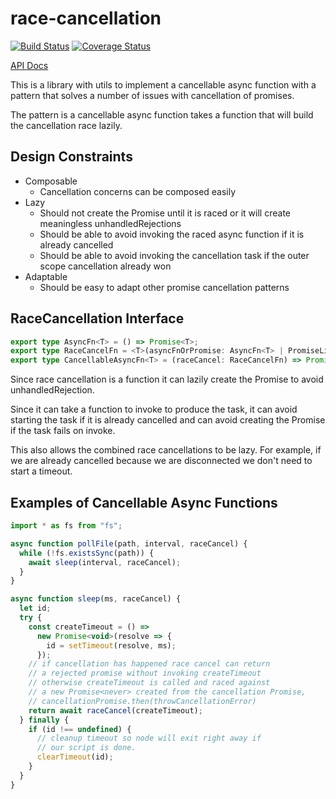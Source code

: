 # race-cancellation
[![Build Status](https://travis-ci.org/krisselden/race-cancellation.svg?branch=master)](https://travis-ci.org/krisselden/race-cancellation)
[![Coverage Status](https://coveralls.io/repos/github/krisselden/race-cancellation/badge.svg?branch=master)](https://coveralls.io/github/krisselden/race-cancellation?branch=master)

[API Docs](./docs/race-cancellation.md)

This is a library with utils to implement a cancellable async function
with a pattern that solves a number of issues with cancellation of promises.

The pattern is a cancellable async function takes a function that will build
the cancellation race lazily.

## Design Constraints

- Composable
  - Cancellation concerns can be composed easily
- Lazy
  - Should not create the Promise<never> until it is raced or it will create meaningless unhandledRejections
  - Should be able to avoid invoking the raced async function if it is already cancelled
  - Should be able to avoid invoking the cancellation task if the outer scope cancellation already won
- Adaptable
  - Should be easy to adapt other promise cancellation patterns

## RaceCancellation Interface

```ts
export type AsyncFn<T> = () => Promise<T>;
export type RaceCancelFn = <T>(asyncFnOrPromise: AsyncFn<T> | PromiseLike<T>) => Promise<T>;
export type CancellableAsyncFn<T> = (raceCancel: RaceCancelFn) => Promise<T>;
```

Since race cancellation is a function it can lazily create the Promise<never> to
avoid unhandledRejection.

Since it can take a function to invoke to produce the task,
it can avoid starting the task if it is already cancelled and can avoid creating the Promise<never>
if the task fails on invoke.

This also allows the combined race cancellations to be lazy.
For example, if we are already cancelled because we are disconnected
we don't need to start a timeout.

## Examples of Cancellable Async Functions

```js
import * as fs from "fs";

async function pollFile(path, interval, raceCancel) {
  while (!fs.existsSync(path)) {
    await sleep(interval, raceCancel);
  }
}

async function sleep(ms, raceCancel) {
  let id;
  try {
    const createTimeout = () =>
      new Promise<void>(resolve => {
        id = setTimeout(resolve, ms);
      });
    // if cancellation has happened race cancel can return
    // a rejected promise without invoking createTimeout
    // otherwise createTimeout is called and raced against
    // a new Promise<never> created from the cancellation Promise,
    // cancellationPromise.then(throwCancellationError)
    return await raceCancel(createTimeout);
  } finally {
    if (id !== undefined) {
      // cleanup timeout so node will exit right away if
      // our script is done.
      clearTimeout(id);
    }
  }
}
```
